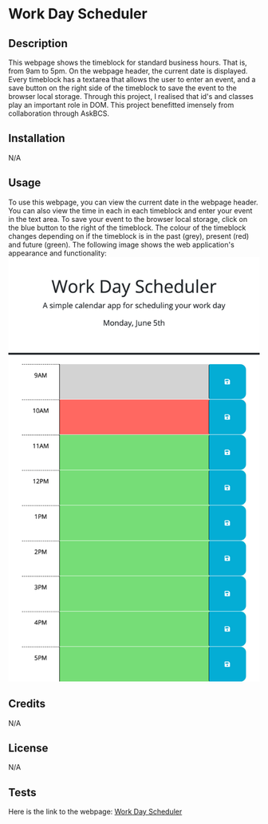 # Work Day Scheduler


## Description


This webpage shows the timeblock for standard business hours. That is, from 9am to 5pm. On the webpage header, the current date is displayed. Every timeblock has a textarea that allows the user to enter an event, and a save button on the right side of the timeblock to save the event to the browser local storage. Through this project, I realised that id's and classes play an important role in DOM. This project benefitted imensely from collaboration through AskBCS.

## Installation


N/A


## Usage


To use this webpage, you can view the current date in the webpage header. You can also view the time in each in each timeblock and enter your event in the text area. To save your event to the browser local storage, click on the blue button to the right of the timeblock. The colour of the timeblock changes depending on if the timeblock is in the past (grey), present (red) and future (green).
The following image shows the web application's appearance and functionality:
![The Workday Scheduler webpage includes a header image, nine timeblocks shwoing the standard business hours (9am to 5pm) at the middle of the page, and blue save buttons to the right of each timeblock.](./assets/images/screenshot.png)

## Credits


N/A


## License


N/A


## Tests


Here is the link to the webpage:
[Work Day Scheduler](https://wdverse.github.io/My-Portfolio/)